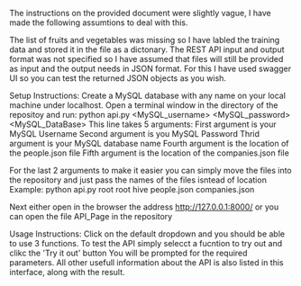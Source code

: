 The instructions on the provided document were slightly vague, I have made the following assumtions to deal with this.

The list of fruits and vegetables was missing so I have labled the training data and stored it in the file as a dictonary.
The REST API input and output format was not specified so I have assumed that files will still be provided as input and the output
needs in JSON format. For this I have used swagger UI so you can test the returned JSON objects as you wish.

Setup Instructions:
Create a MySQL database with any name on your local machine under localhost.
Open a terminal window in the directory of the repositoy and run:
python api.py <MySQL_username> <MySQL_password> <MySQL_DataBase> <Location of people.json> <Location of companies.json>
This line takes 5 arguments:
First argument is your MySQL Username
Second argument is you MySQL Password
Thrid argument is your MySQL database name
Fourth argument is the location of the people.json file
Fifth argument is the location of the companies.json file

For the last 2 arguments to make it easier you can simply move the files into the repository and just pass the names of the files isntead of location
Example: python api.py root root hive people.json companies.json

Next either open in the browser the address http://127.0.0.1:8000/ or you can open the file API_Page in the repository

Usage Instructions:
Click on the default dropdown and you should be able to use 3 functions.
To test the API simply selecct a fucntion to try out and clikc the 'Try it out' button
You will be prompted for the required parameters.
All other usefull information about the API is also listed in this interface, along with the result.
